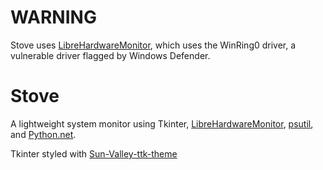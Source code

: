 # WARNING
Stove uses [LibreHardwareMonitor](https://github.com/LibreHardwareMonitor/LibreHardwareMonitor), which uses the WinRing0 driver, a vulnerable driver flagged by Windows Defender.

# Stove
A lightweight system monitor using Tkinter, [LibreHardwareMonitor](https://github.com/LibreHardwareMonitor/LibreHardwareMonitor), [psutil](https://github.com/giampaolo/psutil), and [Python.net](https://github.com/pythonnet/pythonnet).

Tkinter styled with [Sun-Valley-ttk-theme](https://github.com/rdbende/Sun-Valley-ttk-theme)
